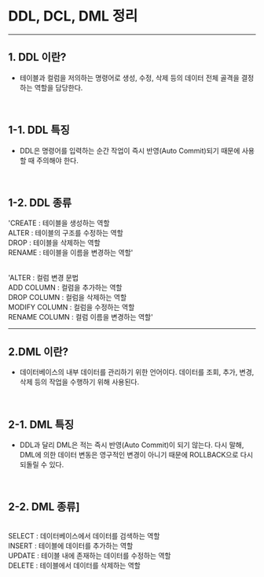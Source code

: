 # DDL, DCL, DML 정리

<hr>

## 1. DDL 이란?<br> 
* 테이블과 컬럼을 저의하는 명령어로 생성, 수정, 삭제 등의 데이터 전체 골격을 결정하는 역할을 담당한다.<br>


<br>

## 1-1. DDL 특징<br>
* DDL은 명령어를 입력하는 순간 작업이 즉시 반영(Auto Commit)되기 때문에 사용할 때 주의해야 한다.<br>
<br>

## 1-2. DDL 종류<br>

'CREATE : 테이블을 생성하는 역할<br>
ALTER	: 테이블의 구조를 수정하는 역할<br>
DROP : 테이블을 삭제하는 역할<br>
RENAME : 테이블을 이름을 변경하는 역할'<br>
<br>

'ALTER : 컬럼 변경 문법<br>
ADD COLUMN : 컬럼을 추가하는 역할<br>
DROP COLUMN	: 컬럼을 삭제하는 역할<br>
MODIFY COLUMN	: 컬럼을 수정하는 역할<br>
RENAME COLUMN	: 컬럼 이름을 변경하는 역할'<br>
<hr>

## 2.DML 이란?<br>
* 데이터베이스의 내부 데이터를 관리하기 위한 언어이다. 데이터를 조회, 추가, 변경, 삭제 등의 작업을 수행하기 위해 사용된다.<br>
<br>

## 2-1. DML 특징<br>
* DDL과 달리 DML은 적는 즉시 반영(Auto Commit)이 되기 않는다. 다시 말해, DML에 의한 데이터 변동은 영구적인 변경이 아니기 때문에 ROLLBACK으로 다시 되돌릴 수 있다.<br>
<br>

## 2-2. DML 종류]<br>
<br>
SELECT : 데이터베이스에서 데이터를 검색하는 역할<br>
INSERT : 테이블에 데이터를 추가하는 역할<br>
UPDATE : 테이블 내에 존재하는 데이터를 수정하는 역할<br>
DELETE : 테이블에서 데이터를 삭제하는 역할<br>
